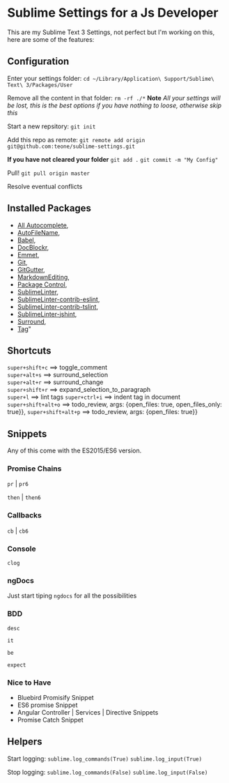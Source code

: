 # Sublime Settings for a Js Developer

This are my Sublime Text 3 Settings, not perfect but I'm working on this, here are some of the features:

## Configuration

Enter your settings folder:
`cd ~/Library/Application\ Support/Sublime\ Text\ 3/Packages/User`

Remove all the content in that folder:
`rm -rf ./*` **Note** _All your settings will be lost, this is the best options if you have nothing to loose, otherwise skip this_

Start a new repsitory:
`git init`

Add this repo as remote:
`git remote add origin git@github.com:teone/sublime-settings.git`

**If you have not cleared your folder**
`git add .`
`git commit -m "My Config"`

Pull!
`git pull origin master`

Resolve eventual conflicts

## Installed Packages

- [All Autocomplete](https://github.com/alienhard/SublimeAllAutocomplete),
- [AutoFileName](https://github.com/BoundInCode/AutoFileName),
- [Babel](https://github.com/babel/babel-sublime),
- [DocBlockr](https://github.com/spadgos/sublime-jsdocs),
- [Emmet](https://github.com/sergeche/emmet-sublime),
- [Git](https://github.com/kemayo/sublime-text-git),
- [GitGutter](https://github.com/jisaacks/GitGutter),
- [MarkdownEditing](https://github.com/SublimeText-Markdown/MarkdownEditing),
- [Package Control](https://packagecontrol.io/),
- [SublimeLinter](https://github.com/SublimeLinter/SublimeLinter3),
- [SublimeLinter-contrib-eslint](https://github.com/roadhump/SublimeLinter-eslint),
- [SublimeLinter-contrib-tslint](https://github.com/lavrton/SublimeLinter-contrib-tslint),
- [SublimeLinter-jshint](https://github.com/devdoc/SublimeLinter-jslint),
- [Surround](https://github.com/jcartledge/sublime-surround),
- [Tag](https://github.com/titoBouzout/Tag)"

## Shortcuts

`super+shift+c`     ==>     toggle_comment <br>
`super+alt+s`       ==>     surround_selection <br>
`super+alt+r`       ==>     surround_change <br>
`super+shift+r`     ==>     expand_selection_to_paragraph <br>
`super+l`           ==>     lint tags
`super+ctrl+i`      ==>     indent tag in document
`super+shift+alt+o` ==>     todo_review, args: {open_files: true, open_files_only: true}},
`super+shift+alt+p` ==>     todo_review, args: {open_files: true}}

## Snippets

Any of this come with the ES2015/ES6 version.

### Promise Chains

`pr` | `pr6`

`then` | `then6`

### Callbacks

`cb` | `cb6`

### Console

`clog`

### ngDocs

Just start tiping `ngdocs` for all the possibilities

### BDD

`desc`

`it`

`be`

`expect`

### Nice to Have

- Bluebird Promisify Snippet
- ES6 promise Snippet
- Angular Controller | Services | Directive Snippets
- Promise Catch Snippet

## Helpers 

Start logging:
`sublime.log_commands(True)`
`sublime.log_input(True)`

Stop logging: 
`sublime.log_commands(False)`
`sublime.log_input(False)`

